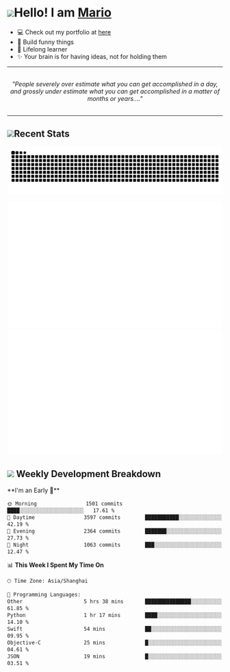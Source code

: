 <h1><a href = "#"><img src="https://media.giphy.com/media/VgCDAzcKvsR6OM0uWg/giphy.gif" width="50"></a><span>Hello! I am <a href="https://github.com/mario1in">Mario</a></span></h1>

- 💻 Check out my portfolio at [here](https://shixiong.name)
- 🔨 Build funny things
- 🚀 Lifelong learner
- ✨ Your brain is for having ideas, not for holding them

<hr/>
<br/>
<div align="center">
<i>"People severely over estimate what you can get accomplished in a day, and grossly under estimate what you can get accomplished in a matter of months or years...." </i>
</div>
<br/>
<hr/>

<h2 align="left">
  <a href="#"><img src="https://emojis.slackmojis.com/emojis/images/1643514389/3643/cool-doge.gif?1643514389" height="30"></a>Recent Stats
</h2>

<picture>
  <source
    media="(prefers-color-scheme: dark)"
    srcset="https://raw.githubusercontent.com/mario1in/mario1in/output/github-contribution-grid-snake-dark.svg"
  />
  <source
    media="(prefers-color-scheme: light)"
    srcset="https://raw.githubusercontent.com/mario1in/mario1in/output/github-contribution-grid-snake.svg"
  />
  <img
    alt="github contribution grid snake animation"
    src="https://raw.githubusercontent.com/mario1in/mario1in/output/github-contribution-grid-snake.svg"
  />
</picture>

![overview](https://raw.githubusercontent.com/mario1in/mario1in/stats-output/generated/overview.svg)
![languages](https://raw.githubusercontent.com/mario1in/mario1in/stats-output/generated/languages.svg)

<h2 align="left">
  <a href="#"><img src="https://emojis.slackmojis.com/emojis/images/1643514062/184/nyancat_big.gif?1643514062" height="30"></a> Weekly Development Breakdown
</h2>
<!--START_SECTION:waka-->
**I'm an Early 🐤** 

```text
🌞 Morning                1501 commits        ████░░░░░░░░░░░░░░░░░░░░░   17.61 % 
🌆 Daytime                3597 commits        ███████████░░░░░░░░░░░░░░   42.19 % 
🌃 Evening                2364 commits        ███████░░░░░░░░░░░░░░░░░░   27.73 % 
🌙 Night                  1063 commits        ███░░░░░░░░░░░░░░░░░░░░░░   12.47 % 
```


📊 **This Week I Spent My Time On** 

```text
🕑︎ Time Zone: Asia/Shanghai

💬 Programming Languages: 
Other                    5 hrs 38 mins       ███████████████░░░░░░░░░░   61.85 % 
Python                   1 hr 17 mins        ████░░░░░░░░░░░░░░░░░░░░░   14.10 % 
Swift                    54 mins             ██░░░░░░░░░░░░░░░░░░░░░░░   09.95 % 
Objective-C              25 mins             █░░░░░░░░░░░░░░░░░░░░░░░░   04.61 % 
JSON                     19 mins             █░░░░░░░░░░░░░░░░░░░░░░░░   03.51 % 
```


<!--END_SECTION:waka-->

